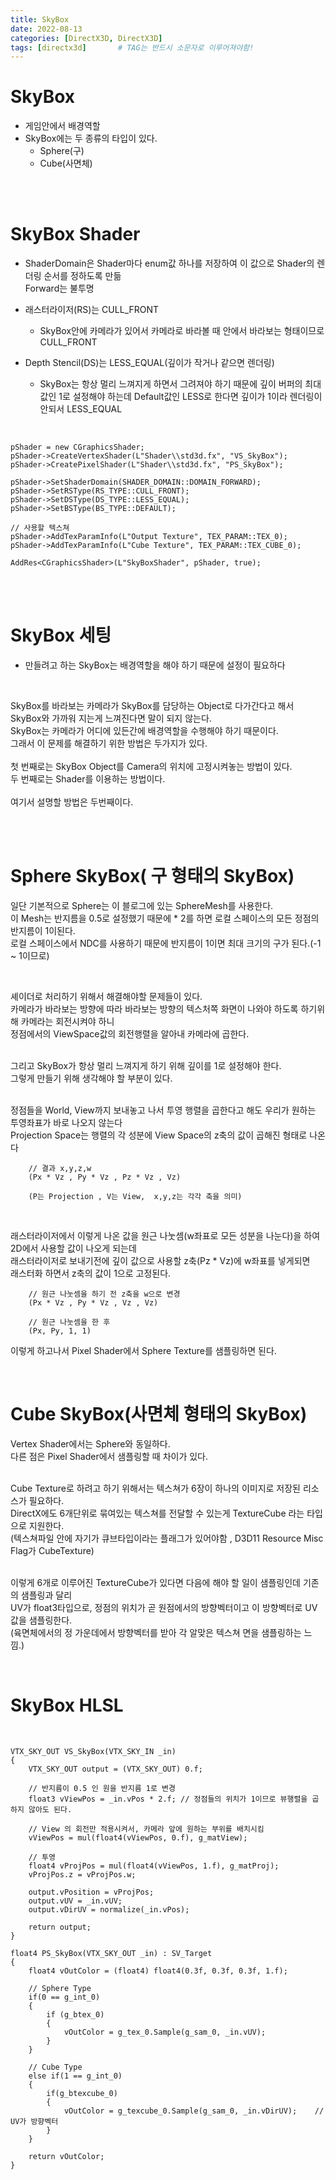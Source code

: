 ```yaml
---
title: SkyBox
date: 2022-08-13
categories: [DirectX3D, DirectX3D]
tags: [directx3d]		# TAG는 반드시 소문자로 이루어져야함!
---
```


SkyBox
==============
* 게임안에서 배경역할
* SkyBox에는 두 종류의 타입이 있다.
  * Sphere(구)
  * Cube(사면체)


<br><br>

SkyBox Shader
==================

* ShaderDomain은 Shader마다 enum값 하나를 저장하여 이 값으로 Shader의 렌더링 순서를 정하도록 만듦<br> Forward는 불투명

* 래스터라이저(RS)는 CULL_FRONT
  * SkyBox안에 카메라가 있어서 카메라로 바라볼 때 안에서 바라보는 형태이므로 CULL_FRONT

* Depth Stencil(DS)는 LESS_EQUAL(깊이가 작거나 같으면 렌더링)
  * SkyBox는 항상 멀리 느껴지게 하면서 그려져야 하기 때문에 깊이 버퍼의 최대값인 1로 설정해야 하는데 Default값인 LESS로 한다면 깊이가 1이라 렌더링이 안되서 LESS_EQUAL


<br>


	pShader = new CGraphicsShader;
	pShader->CreateVertexShader(L"Shader\\std3d.fx", "VS_SkyBox");
	pShader->CreatePixelShader(L"Shader\\std3d.fx", "PS_SkyBox");

	pShader->SetShaderDomain(SHADER_DOMAIN::DOMAIN_FORWARD);
	pShader->SetRSType(RS_TYPE::CULL_FRONT);	
	pShader->SetDSType(DS_TYPE::LESS_EQUAL);
	pShader->SetBSType(BS_TYPE::DEFAULT);

    // 사용할 텍스쳐
	pShader->AddTexParamInfo(L"Output Texture", TEX_PARAM::TEX_0);      
	pShader->AddTexParamInfo(L"Cube Texture", TEX_PARAM::TEX_CUBE_0);   

	AddRes<CGraphicsShader>(L"SkyBoxShader", pShader, true);


<br><br>

SkyBox 세팅
====================

* 만들려고 하는 SkyBox는 배경역할을 해야 하기 때문에 설정이 필요하다

<br>

SkyBox를 바라보는 카메라가 SkyBox를 담당하는 Object로 다가간다고 해서 SkyBox와 가까워 지는게 느껴진다면 말이 되지 않는다.<br>
SkyBox는 카메라가 어디에 있든간에 배경역할을 수행해야 하기 때문이다.<br>
그래서 이 문제를 해결하기 위한 방법은 두가지가 있다.<br>
<br>
첫 번째로는 SkyBox Object를 Camera의 위치에 고정시켜놓는 방법이 있다.<br>
두 번째로는 Shader를 이용하는 방법이다.<br>
<br>
여기서 설명할 방법은 두번째이다.

<br><br>

Sphere SkyBox( 구 형태의 SkyBox)
======================================

일단 기본적으로 Sphere는 이 블로그에 있는 SphereMesh를 사용한다.<br>
이 Mesh는 반지름을 0.5로 설정했기 때문에 * 2를 하면 로컬 스페이스의 모든 정점의 반지름이 1이된다.<br>
로컬 스페이스에서 NDC를 사용하기 때문에 반지름이 1이면 최대 크기의 구가 된다.(-1 ~ 1이므로)<br>

<br>

셰이더로 처리하기 위해서 해결해야할 문제들이 있다.<br>
카메라가 바라보는 방향에 따라 바라보는 방향의 텍스처쪽 화면이 나와야 하도록 하기위해 카메라는 회전시켜야 하니<br> 
정점에서의 ViewSpace값의 회전행렬을 알아내 카메라에 곱한다.<br>

<br>
그리고 SkyBox가 항상 멀리 느껴지게 하기 위해 깊이를 1로 설정해야 한다.<br>
그렇게 만들기 위해 생각해야 할 부분이 있다.<br>
<br>

정점들을 World, View까지 보내놓고 나서 투영 행렬을 곱한다고 해도 우리가 원하는 투영좌표가 바로 나오지 않는다<br>
Projection Space는 행렬의 각 성분에 View Space의 z축의 값이 곱해진 형태로 나온다 <br>

        // 결과 x,y,z,w
        (Px * Vz , Py * Vz , Pz * Vz , Vz)

        (P는 Projection , V는 View,  x,y,z는 각각 축을 의미)

<br>

래스터라이저에서 이렇게 나온 값을 원근 나눗셈(w좌표로 모든 성분을 나눈다)을 하여 2D에서 사용할 값이 나오게 되는데<br>
래스터라이저로 보내기전에 깊이 값으로 사용할 z축(Pz * Vz)에 w좌표를 넣게되면<br>
래스터화 하면서 z축의 값이 1으로 고정된다.

        // 원근 나눗셈을 하기 전 z축을 w으로 변경
        (Px * Vz , Py * Vz , Vz , Vz)

        // 원근 나눗셈을 한 후
        (Px, Py, 1, 1)

이렇게 하고나서 Pixel Shader에서 Sphere Texture를 샘플링하면 된다.

<br>

Cube SkyBox(사면체 형태의 SkyBox)
===================================
Vertex Shader에서는 Sphere와 동일하다.<br>
다른 점은 Pixel Shader에서 샘플링할 때 차이가 있다.<br><br>

Cube Texture로 하려고 하기 위해서는 텍스쳐가 6장이 하나의 이미지로 저장된 리소스가 필요하다.<br>
DirectX에도 6개단위로 묶여있는 텍스쳐를 전달할 수 있는게 TextureCube 라는 타입으로 지원한다.<br>
(텍스쳐파일 안에 자기가 큐브타입이라는 플래그가 있어야함 , D3D11 Resource Misc Flag가 CubeTexture)<br><br>

이렇게 6개로 이루어진 TextureCube가 있다면 다음에 해야 할 일이 샘플링인데 기존의 샘플링과 달리<br>
UV가 float3타입으로, 정점의 위치가 곧 원점에서의 방향벡터이고 이 방향벡터로 UV값을 샘플링한다.<br>
(육면체에서의 정 가운데에서 방향벡터를 받아 각 알맞은 텍스쳐 면을 샘플링하는 느낌.)


<br>

SkyBox HLSL
=======================

<br>

    VTX_SKY_OUT VS_SkyBox(VTX_SKY_IN _in)
    {
        VTX_SKY_OUT output = (VTX_SKY_OUT) 0.f;
                
        // 반지름이 0.5 인 원을 반지름 1로 변경    
        float3 vViewPos = _in.vPos * 2.f; // 정점들의 위치가 1이므로 뷰행렬을 곱하지 않아도 된다.
        
        // View 의 회전만 적용시켜서, 카메라 앞에 원하는 부위를 배치시킴
        vViewPos = mul(float4(vViewPos, 0.f), g_matView);    
        
        // 투영
        float4 vProjPos = mul(float4(vViewPos, 1.f), g_matProj);
        vProjPos.z = vProjPos.w;    
        
        output.vPosition = vProjPos;      
        output.vUV = _in.vUV;
        output.vDirUV = normalize(_in.vPos);
        
        return output;
    }

    float4 PS_SkyBox(VTX_SKY_OUT _in) : SV_Target
    {    
        float4 vOutColor = (float4) float4(0.3f, 0.3f, 0.3f, 1.f);

        // Sphere Type
        if(0 == g_int_0)
        {
            if (g_btex_0)
            {
                vOutColor = g_tex_0.Sample(g_sam_0, _in.vUV);
            }
        }
        
        // Cube Type
        else if(1 == g_int_0)
        {
            if(g_btexcube_0)
            {
                vOutColor = g_texcube_0.Sample(g_sam_0, _in.vDirUV);    // UV가 방향벡터
            }        
        }
            
        return vOutColor;
    }
